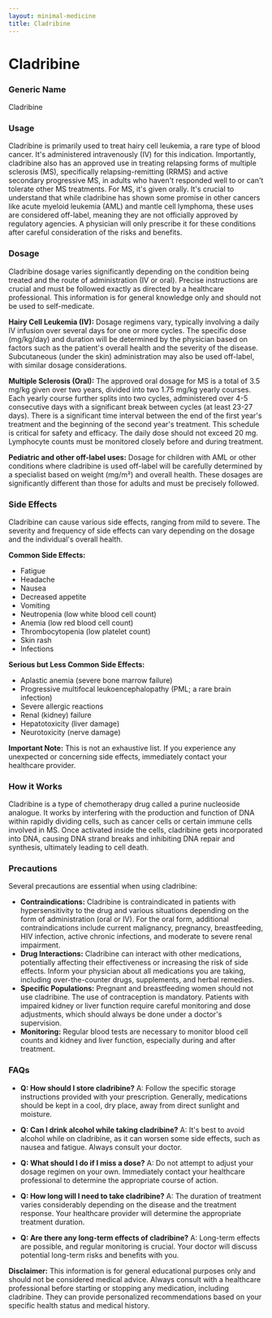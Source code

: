 ```yaml
---
layout: minimal-medicine
title: Cladribine
---
```


# Cladribine
### Generic Name
Cladribine

### Usage

Cladribine is primarily used to treat hairy cell leukemia, a rare type of blood cancer.  It's administered intravenously (IV) for this indication.  Importantly, cladribine also has an approved use in treating relapsing forms of multiple sclerosis (MS), specifically relapsing-remitting (RRMS) and active secondary progressive MS, in adults who haven't responded well to or can't tolerate other MS treatments.  For MS, it's given orally.  It's crucial to understand that while cladribine has shown some promise in other cancers like acute myeloid leukemia (AML) and mantle cell lymphoma, these uses are considered off-label, meaning they are not officially approved by regulatory agencies.  A physician will only prescribe it for these conditions after careful consideration of the risks and benefits.


### Dosage

Cladribine dosage varies significantly depending on the condition being treated and the route of administration (IV or oral).  Precise instructions are crucial and must be followed exactly as directed by a healthcare professional.  This information is for general knowledge only and should not be used to self-medicate.

**Hairy Cell Leukemia (IV):**  Dosage regimens vary, typically involving a daily IV infusion over several days for one or more cycles.  The specific dose (mg/kg/day) and duration will be determined by the physician based on factors such as the patient's overall health and the severity of the disease.  Subcutaneous (under the skin) administration may also be used off-label, with similar dosage considerations.

**Multiple Sclerosis (Oral):**  The approved oral dosage for MS is a total of 3.5 mg/kg given over two years, divided into two 1.75 mg/kg yearly courses.  Each yearly course further splits into two cycles, administered over 4-5 consecutive days with a significant break between cycles (at least 23-27 days).  There is a significant time interval between the end of the first year's treatment and the beginning of the second year's treatment. This schedule is critical for safety and efficacy.  The daily dose should not exceed 20 mg.  Lymphocyte counts must be monitored closely before and during treatment.

**Pediatric and other off-label uses:**  Dosage for children with AML or other conditions where cladribine is used off-label will be carefully determined by a specialist based on weight (mg/m²) and overall health.  These dosages are significantly different than those for adults and must be precisely followed.


### Side Effects

Cladribine can cause various side effects, ranging from mild to severe.  The severity and frequency of side effects can vary depending on the dosage and the individual's overall health.

**Common Side Effects:**

* Fatigue
* Headache
* Nausea
* Decreased appetite
* Vomiting
* Neutropenia (low white blood cell count)
* Anemia (low red blood cell count)
* Thrombocytopenia (low platelet count)
* Skin rash
* Infections


**Serious but Less Common Side Effects:**

* Aplastic anemia (severe bone marrow failure)
* Progressive multifocal leukoencephalopathy (PML; a rare brain infection)
* Severe allergic reactions
* Renal (kidney) failure
* Hepatotoxicity (liver damage)
* Neurotoxicity (nerve damage)


**Important Note:**  This is not an exhaustive list. If you experience any unexpected or concerning side effects, immediately contact your healthcare provider.


### How it Works

Cladribine is a type of chemotherapy drug called a purine nucleoside analogue.  It works by interfering with the production and function of DNA within rapidly dividing cells, such as cancer cells or certain immune cells involved in MS.  Once activated inside the cells, cladribine gets incorporated into DNA, causing DNA strand breaks and inhibiting DNA repair and synthesis, ultimately leading to cell death.


### Precautions

Several precautions are essential when using cladribine:

* **Contraindications:**  Cladribine is contraindicated in patients with hypersensitivity to the drug and various situations depending on the form of administration (oral or IV).  For the oral form, additional contraindications include current malignancy, pregnancy, breastfeeding, HIV infection, active chronic infections, and moderate to severe renal impairment.  
* **Drug Interactions:** Cladribine can interact with other medications, potentially affecting their effectiveness or increasing the risk of side effects. Inform your physician about all medications you are taking, including over-the-counter drugs, supplements, and herbal remedies.
* **Specific Populations:**  Pregnant and breastfeeding women should not use cladribine.  The use of contraception is mandatory.  Patients with impaired kidney or liver function require careful monitoring and dose adjustments, which should always be done under a doctor's supervision.
* **Monitoring:** Regular blood tests are necessary to monitor blood cell counts and kidney and liver function, especially during and after treatment.


### FAQs

* **Q: How should I store cladribine?** A: Follow the specific storage instructions provided with your prescription.  Generally, medications should be kept in a cool, dry place, away from direct sunlight and moisture.

* **Q: Can I drink alcohol while taking cladribine?** A: It's best to avoid alcohol while on cladribine, as it can worsen some side effects, such as nausea and fatigue.  Always consult your doctor.

* **Q: What should I do if I miss a dose?** A: Do not attempt to adjust your dosage regimen on your own. Immediately contact your healthcare professional to determine the appropriate course of action.

* **Q:  How long will I need to take cladribine?** A: The duration of treatment varies considerably depending on the disease and the treatment response. Your healthcare provider will determine the appropriate treatment duration.

* **Q: Are there any long-term effects of cladribine?** A: Long-term effects are possible, and regular monitoring is crucial.  Your doctor will discuss potential long-term risks and benefits with you.


**Disclaimer:**  This information is for general educational purposes only and should not be considered medical advice. Always consult with a healthcare professional before starting or stopping any medication, including cladribine.  They can provide personalized recommendations based on your specific health status and medical history.
